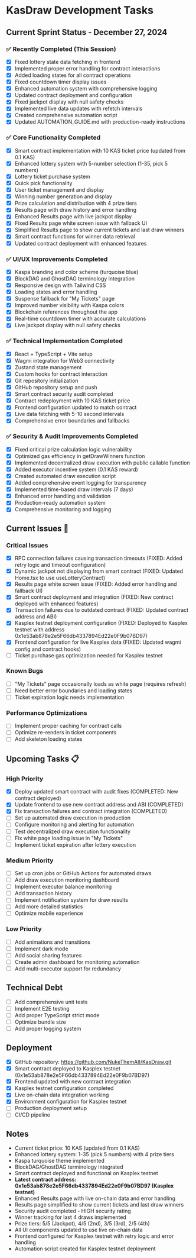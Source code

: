 # KasDraw Development Tasks

## Current Sprint Status - December 27, 2024

### ✅ Recently Completed (This Session)
- [x] Fixed lottery state data fetching in frontend
- [x] Implemented proper error handling for contract interactions
- [x] Added loading states for all contract operations
- [x] Fixed countdown timer display issues
- [x] Enhanced automation system with comprehensive logging
- [x] Updated contract deployment and configuration
- [x] Fixed jackpot display with null safety checks
- [x] Implemented live data updates with refetch intervals
- [x] Created comprehensive automation script
- [x] Updated AUTOMATION_GUIDE.md with production-ready instructions

### ✅ Core Functionality Completed
- [x] Smart contract implementation with 10 KAS ticket price (updated from 0.1 KAS)
- [x] Enhanced lottery system with 5-number selection (1-35, pick 5 numbers)
- [x] Lottery ticket purchase system
- [x] Quick pick functionality
- [x] User ticket management and display
- [x] Winning number generation and display
- [x] Prize calculation and distribution with 4 prize tiers
- [x] Results page with draw history and error handling
- [x] Enhanced Results page with live jackpot display
- [x] Fixed Results page white screen issue with fallback UI
- [x] Simplified Results page to show current tickets and last draw winners
- [x] Smart contract functions for winner data retrieval
- [x] Updated contract deployment with enhanced features

### ✅ UI/UX Improvements Completed
- [x] Kaspa branding and color scheme (turquoise blue)
- [x] BlockDAG and GhostDAG terminology integration
- [x] Responsive design with Tailwind CSS
- [x] Loading states and error handling
- [x] Suspense fallback for "My Tickets" page
- [x] Improved number visibility with Kaspa colors
- [x] Blockchain references throughout the app
- [x] Real-time countdown timer with accurate calculations
- [x] Live jackpot display with null safety checks

### ✅ Technical Implementation Completed
- [x] React + TypeScript + Vite setup
- [x] Wagmi integration for Web3 connectivity
- [x] Zustand state management
- [x] Custom hooks for contract interaction
- [x] Git repository initialization
- [x] GitHub repository setup and push
- [x] Smart contract security audit completed
- [x] Contract redeployment with 10 KAS ticket price
- [x] Frontend configuration updated to match contract
- [x] Live data fetching with 5-10 second intervals
- [x] Comprehensive error boundaries and fallbacks

### ✅ Security & Audit Improvements Completed
- [x] Fixed critical prize calculation logic vulnerability
- [x] Optimized gas efficiency in getDrawWinners function
- [x] Implemented decentralized draw execution with public callable function
- [x] Added executor incentive system (0.1 KAS reward)
- [x] Created automated draw execution script
- [x] Added comprehensive event logging for transparency
- [x] Implemented time-based draw intervals (7 days)
- [x] Enhanced error handling and validation
- [x] Production-ready automation system
- [x] Comprehensive monitoring and logging

## Current Issues 🔧

### Critical Issues
- [x] RPC connection failures causing transaction timeouts (FIXED: Added retry logic and timeout configuration)
- [x] Dynamic jackpot not displaying from smart contract (FIXED: Updated Home.tsx to use useLotteryContract)
- [x] Results page white screen issue (FIXED: Added error handling and fallback UI)
- [x] Smart contract deployment and integration (FIXED: New contract deployed with enhanced features)
- [x] Transaction failures due to outdated contract (FIXED: Updated contract address and ABI)
- [x] Kasplex testnet deployment configuration (FIXED: Deployed to Kasplex testnet with address 0x1e53ab878e2e5F66db4337894Ed22e0F9b07BD97)
- [x] Frontend configuration for live Kasplex data (FIXED: Updated wagmi config and contract hooks)
- [ ] Ticket purchase gas optimization needed for Kasplex testnet

### Known Bugs
- [ ] "My Tickets" page occasionally loads as white page (requires refresh)
- [ ] Need better error boundaries and loading states
- [ ] Ticket expiration logic needs implementation

### Performance Optimizations
- [ ] Implement proper caching for contract calls
- [ ] Optimize re-renders in ticket components
- [ ] Add skeleton loading states

## Upcoming Tasks 📋

### High Priority
- [x] Deploy updated smart contract with audit fixes (COMPLETED: New contract deployed)
- [x] Update frontend to use new contract address and ABI (COMPLETED)
- [x] Fix transaction failures and contract integration (COMPLETED)
- [ ] Set up automated draw execution in production
- [ ] Configure monitoring and alerting for automation
- [ ] Test decentralized draw execution functionality
- [ ] Fix white page loading issue in "My Tickets"
- [ ] Implement ticket expiration after lottery execution

### Medium Priority
- [ ] Set up cron jobs or GitHub Actions for automated draws
- [ ] Add draw execution monitoring dashboard
- [ ] Implement executor balance monitoring
- [ ] Add transaction history
- [ ] Implement notification system for draw results
- [ ] Add more detailed statistics
- [ ] Optimize mobile experience

### Low Priority
- [ ] Add animations and transitions
- [ ] Implement dark mode
- [ ] Add social sharing features
- [ ] Create admin dashboard for monitoring automation
- [ ] Add multi-executor support for redundancy

## Technical Debt
- [ ] Add comprehensive unit tests
- [ ] Implement E2E testing
- [ ] Add proper TypeScript strict mode
- [ ] Optimize bundle size
- [ ] Add proper logging system

## Deployment
- [x] GitHub repository: https://github.com/NukeThemAII/KasDraw.git
- [x] Smart contract deployed to Kasplex testnet (0x1e53ab878e2e5F66db4337894Ed22e0F9b07BD97)
- [x] Frontend updated with new contract integration
- [x] Kasplex testnet configuration completed
- [x] Live on-chain data integration working
- [x] Environment configuration for Kasplex testnet
- [ ] Production deployment setup
- [ ] CI/CD pipeline

## Notes
- Current ticket price: 10 KAS (updated from 0.1 KAS)
- Enhanced lottery system: 1-35 (pick 5 numbers) with 4 prize tiers
- Kaspa turquoise theme implemented
- BlockDAG/GhostDAG terminology integrated
- Smart contract deployed and functional on Kasplex testnet
- **Latest contract address: 0x1e53ab878e2e5F66db4337894Ed22e0F9b07BD97 (Kasplex testnet)**
- Enhanced Results page with live on-chain data and error handling
- Results page simplified to show current tickets and last draw winners
- Security audit completed - HIGH security rating
- Winner tracking for last 4 draws implemented
- Prize tiers: 5/5 (Jackpot), 4/5 (2nd), 3/5 (3rd), 2/5 (4th)
- All UI components updated to use live on-chain data
- Frontend configured for Kasplex testnet with retry logic and error handling
- Automation script created for Kasplex testnet deployment
